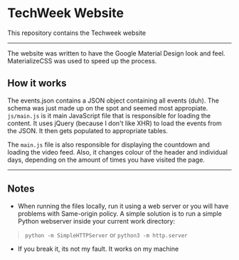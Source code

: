 # TechWeek Website #
This repository contains the Techweek website

---

The website was written to have the Google Material Design look and feel. MaterializeCSS was used to speed up the process.  

## How it works ##

The events.json contains a JSON object containing all events (duh). The schema was just made up on the spot and seemed most appropiate. `js/main.js` is it main JavaScript file that is responsible for loading the content.
It uses jQuery (because I don't like XHR) to load the events from the JSON. It then gets populated to appropriate tables.  

The `main.js` file is also responsible for displaying the countdown and loading the video feed. Also, it changes colour of the header and individual days, depending on the amount of times you have visited the page.

---

## Notes ##
* When running the files locally, run it using a web server or you will have problems with Same-origin policy.
A simple solution is to run a simple Python webserver inside your current work directory:
> `python -m SimpleHTTPServer`
or
> `python3 -m http.server`

* If you break it, its not my fault. It works on my machine
